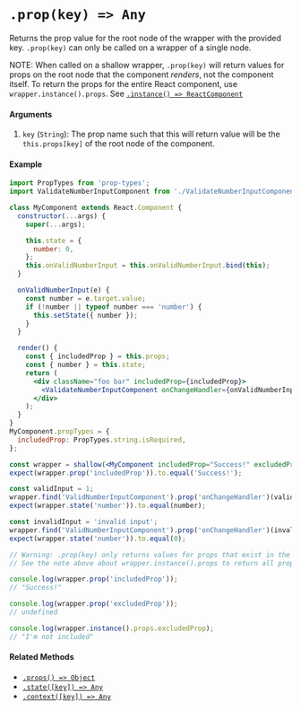 # `.prop(key) => Any`

Returns the prop value for the root node of the wrapper with the provided key.
`.prop(key)` can only be called on a wrapper of a single node.

NOTE: When called on a shallow wrapper, `.prop(key)` will return values for
props on the root node that the component *renders*, not the component itself.
To return the props for the entire React component, use `wrapper.instance().props`.
See [`.instance() => ReactComponent`](instance.md)

#### Arguments

1. `key` (`String`): The prop name such that this will return value will be the `this.props[key]`
of the root node of the component.



#### Example


```jsx
import PropTypes from 'prop-types';
import ValidateNumberInputComponent from './ValidateNumberInputComponent';

class MyComponent extends React.Component {
  constructor(...args) {
    super(...args);

    this.state = {
      number: 0,
    };
    this.onValidNumberInput = this.onValidNumberInput.bind(this);
  }

  onValidNumberInput(e) {
    const number = e.target.value;
    if (!number || typeof number === 'number') {
      this.setState({ number });
    }
  }

  render() {
    const { includedProp } = this.props;
    const { number } = this.state;
    return (
      <div className="foo bar" includedProp={includedProp}>
        <ValidateNumberInputComponent onChangeHandler={onValidNumberInput} number={number} />
      </div>
    );
  }
}
MyComponent.propTypes = {
  includedProp: PropTypes.string.isRequired,
};

const wrapper = shallow(<MyComponent includedProp="Success!" excludedProp="I'm not included" />);
expect(wrapper.prop('includedProp')).to.equal('Success!');

const validInput = 1;
wrapper.find('ValidNumberInputComponent').prop('onChangeHandler')(validInput);
expect(wrapper.state('number')).to.equal(number);

const invalidInput = 'invalid input';
wrapper.find('ValidNumberInputComponent').prop('onChangeHandler')(invalidInput);
expect(wrapper.state('number')).to.equal(0);

// Warning: .prop(key) only returns values for props that exist in the root node.
// See the note above about wrapper.instance().props to return all props in the React component.

console.log(wrapper.prop('includedProp'));
// "Success!"

console.log(wrapper.prop('excludedProp'));
// undefined

console.log(wrapper.instance().props.excludedProp);
// "I'm not included"
```


#### Related Methods

- [`.props() => Object`](props.md)
- [`.state([key]) => Any`](state.md)
- [`.context([key]) => Any`](context.md)
